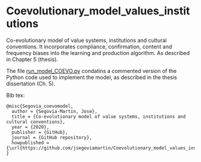 # Coevolutionary_model_values_institutions
Co-evolutionary model of value systems, institutions and cultural conventions. It incorporates compliance, confirmation, content and frequency biases into the learning and production algorithm.  As described in Chapter 5 (thesis).

The file [run_model_COEVO.py](https://github.com/jsegoviamartin/Coevolutionary_model_values_institutions/blob/master/run_model_COEVO.py) condatins a commented version of the Python code used to implement the model, as described in the thesis dissertation (Ch. 5).






Bib tex:

```
@misc{Segovia_coevomodel,
  author = {Segovia-Martin, Jose},
  title = {Co-evolutionary model of value systems, institutions and cultural conventions},
  year = {2020},
  publisher = {GitHub},
  journal = {GitHub repository},
  howpublished = {\url{https://github.com/jsegoviamartin/Coevolutionary_model_values_institutions}}
}
